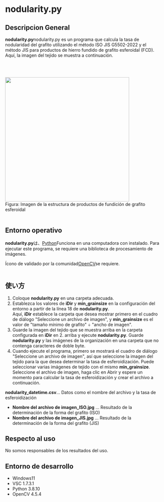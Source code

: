 # nodularity.py

## Descripcion General

**nodularity.py**nodularity.py es un programa que calcula la tasa de nodularidad del grafito utilizando el método ISO JIS G5502-2022 y el método JIS para productos de hierro fundido de grafito esferoidal (FCD). Aquí, la imagen del tejido se muestra a continuación.


<br><br>

<img src="https://user-images.githubusercontent.com/91704559/202900113-c0a879b3-b298-4bd7-a2df-a03c2ddf4c07.jpg" width=400>
<br>
Figura: Imagen de la estructura de productos de fundición de grafito esferoidal
<br><br>

## Entorno operativo

**nodularity.py**は、[Python](https://www.python.jp/)Funciona en una computadora con instalado. Para ejecutar este programa, se requiere una biblioteca de procesamiento de imágenes.

Ícono de validado por la comunidad[OpenCV](https://opencv.org/)se requiere.
<br><br>

## 使い方

1. Coloque **nodularity.py** en una carpeta adecuada.
2. Establezca los valores de **iDir** y **min_grainsize** en la configuración del entorno a partir de la línea 18 de **nodularity.py**. <br>
Aquí, **iDir** establece la carpeta que desea mostrar primero en el cuadro de diálogo "Seleccione un archivo de imagen", y **min_grainsize** es el valor de "tamaño mínimo de grafito" ÷ "ancho de imagen".
3. Guarde la imagen del tejido que se muestra arriba en la carpeta configurada en **iDir** en 2. arriba y ejecute **nodularity.py**. Guarde **nodularity.py** y las imágenes de la organización en una carpeta que no contenga caracteres de doble byte.
4. Cuando ejecute el programa, primero se mostrará el cuadro de diálogo "Seleccione un archivo de imagen", así que seleccione la imagen del tejido para la que desea determinar la tasa de esferoidización. Puede seleccionar varias imágenes de tejido con el mismo **min_grainsize**. Seleccione el archivo de imagen, haga clic en Abrir y espere un momento para calcular la tasa de esferoidización y crear el archivo a continuación.


**nodularity_datetime.csv**... Datos como el nombre del archivo y la tasa de esferoidización
- **Nombre del archivo de imagen_ISO.jpg** ... Resultado de la determinación de la forma del grafito (ISO)
- **Nombre del archivo de imagen_JIS.jpg** ... Resultado de la determinación de la forma del grafito (JIS)

## Respecto al uso

No somos responsables de los resultados del uso.

## Entorno de desarrollo
- Windows11
- VSC 1.7.3.1
- Python 3.8.10
- OpenCV 4.5.4
